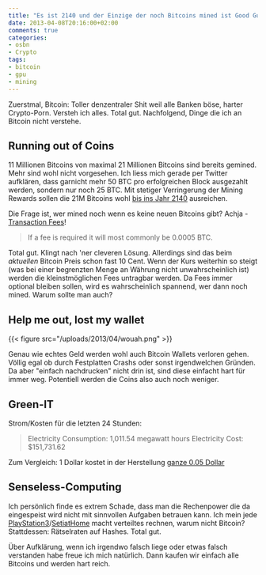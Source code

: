 ```yaml
---
title: "Es ist 2140 und der Einzige der noch Bitcoins mined ist Good Guy Greg"
date: 2013-04-08T20:16:00+02:00
comments: true
categories:
- osbn
- Crypto
tags:
- bitcoin
- gpu
- mining
---
```


Zuerstmal, Bitcoin: Toller denzentraler Shit weil alle Banken böse, harter
Crypto-Porn. Versteh ich alles. Total gut. Nachfolgend, Dinge die ich an Bitcoin nicht verstehe.

## Running out of Coins

11 Millionen Bitcoins von maximal 21 Millionen Bitcoins sind bereits gemined.
Mehr sind wohl nicht vorgesehen. Ich liess mich gerade per Twitter aufklären,
dass garnicht mehr 50 BTC pro erfolgreichen Block ausgezahlt werden, sondern nur
noch 25 BTC. Mit stetiger Verringerung der Mining Rewards sollen die 21M Bitcoins wohl
[bis ins Jahr 2140](https://en.bitcoin.it/wiki/Bitcoin) ausreichen.

Die Frage ist, wer mined noch wenn es keine neuen Bitcoins gibt? Achja -
[Transaction Fees](https://en.bitcoin.it/wiki/Transaction_fees)!

> If a fee is required it will most commonly be 0.0005 BTC.

Total gut. Klingt nach 'ner cleveren Lösung. Allerdings sind das beim _aktuellen_
Bitcoin Preis schon fast 10 Cent. Wenn der Kurs weiterhin so steigt (was bei
einer begrenzten Menge an Währung nicht unwahrscheinlich ist) werden die
kleinstmöglichen Fees untragbar werden. Da Fees immer optional bleiben sollen,
wird es wahrscheinlich spannend, wer dann noch mined. Warum sollte man auch?

## Help me out, lost my wallet

{{< figure src="/uploads/2013/04/wouah.png" >}}

Genau wie echtes Geld werden wohl auch Bitcoin Wallets verloren gehen. Völlig
egal ob durch Festplatten Crashs oder sonst irgendwelchen Gründen. Da aber
"einfach nachdrucken" nicht drin ist, sind diese einfacht hart für immer weg.
Potentiell werden die Coins also auch noch weniger.

## Green-IT

Strom/Kosten für die letzten 24 Stunden:

> Electricity Consumption: 1,011.54 megawatt hours
> Electricity Cost:  $151,731.62

Zum Vergleich: 1 Dollar kostet in der Herstellung [ganze 0.05 Dollar](http://www.wisegeek.com/how-much-does-it-cost-to-make-a-dollar.htm)

## Senseless-Computing

Ich persönlich finde es extrem Schade, dass man die Rechenpower die da
eingespeist wird nicht mit sinnvollen Aufgaben betrauen kann. Ich mein jede
[PlayStation3](http://en.wikipedia.org/wiki/PlayStation_3_cluster)/[SetiatHome](http://setiathome.berkeley.edu/) macht verteiltes rechnen,
warum nicht Bitcoin? Stattdessen: Rätselraten auf Hashes. Total gut.

Über Aufklärung, wenn ich irgendwo falsch liege oder etwas falsch verstanden
habe freue ich mich natürlich. Dann kaufen wir einfach alle Bitcoins und werden
hart reich.
